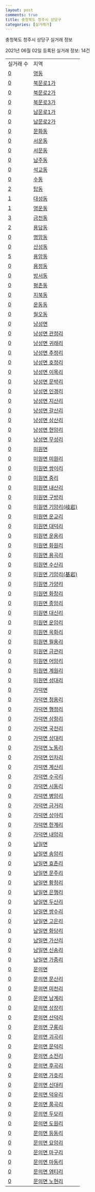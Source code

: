 ```yaml
---
layout: post
comments: true
title: 충청북도 청주시 상당구
categories: [실거래가]
---
```


충청북도 청주시 상당구 실거래 정보

2021년 06월 02일 등록된 실거래 정보: 14건


<table>
  <tr>
    <td>실거래 수</td>
    <td>지역</td>
  </tr>

  
  <tr>
    <td><a href="4311110100.html">0</a></td>
    <td><a href="4311110100.html">영동</a></td>
  </tr>
    

  <tr>
    <td><a href="4311110200.html">0</a></td>
    <td><a href="4311110200.html">북문로1가</a></td>
  </tr>
    

  <tr>
    <td><a href="4311110300.html">0</a></td>
    <td><a href="4311110300.html">북문로2가</a></td>
  </tr>
    

  <tr>
    <td><a href="4311110400.html">0</a></td>
    <td><a href="4311110400.html">북문로3가</a></td>
  </tr>
    

  <tr>
    <td><a href="4311110500.html">0</a></td>
    <td><a href="4311110500.html">남문로1가</a></td>
  </tr>
    

  <tr>
    <td><a href="4311110600.html">0</a></td>
    <td><a href="4311110600.html">남문로2가</a></td>
  </tr>
    

  <tr>
    <td><a href="4311110700.html">0</a></td>
    <td><a href="4311110700.html">문화동</a></td>
  </tr>
    

  <tr>
    <td><a href="4311110800.html">0</a></td>
    <td><a href="4311110800.html">서운동</a></td>
  </tr>
    

  <tr>
    <td><a href="4311110900.html">0</a></td>
    <td><a href="4311110900.html">서문동</a></td>
  </tr>
    

  <tr>
    <td><a href="4311111000.html">0</a></td>
    <td><a href="4311111000.html">남주동</a></td>
  </tr>
    

  <tr>
    <td><a href="4311111100.html">0</a></td>
    <td><a href="4311111100.html">석교동</a></td>
  </tr>
    

  <tr>
    <td><a href="4311111200.html">0</a></td>
    <td><a href="4311111200.html">수동</a></td>
  </tr>
    

  <tr>
    <td><a href="4311111700.html">2</a></td>
    <td><a href="4311111700.html">탑동</a></td>
  </tr>
    

  <tr>
    <td><a href="4311111800.html">1</a></td>
    <td><a href="4311111800.html">대성동</a></td>
  </tr>
    

  <tr>
    <td><a href="4311111900.html">1</a></td>
    <td><a href="4311111900.html">영운동</a></td>
  </tr>
    

  <tr>
    <td><a href="4311112000.html">3</a></td>
    <td><a href="4311112000.html">금천동</a></td>
  </tr>
    

  <tr>
    <td><a href="4311112100.html">2</a></td>
    <td><a href="4311112100.html">용담동</a></td>
  </tr>
    

  <tr>
    <td><a href="4311112200.html">0</a></td>
    <td><a href="4311112200.html">명암동</a></td>
  </tr>
    

  <tr>
    <td><a href="4311112300.html">0</a></td>
    <td><a href="4311112300.html">산성동</a></td>
  </tr>
    

  <tr>
    <td><a href="4311112400.html">5</a></td>
    <td><a href="4311112400.html">용암동</a></td>
  </tr>
    

  <tr>
    <td><a href="4311112500.html">0</a></td>
    <td><a href="4311112500.html">용정동</a></td>
  </tr>
    

  <tr>
    <td><a href="4311112600.html">0</a></td>
    <td><a href="4311112600.html">방서동</a></td>
  </tr>
    

  <tr>
    <td><a href="4311112700.html">0</a></td>
    <td><a href="4311112700.html">평촌동</a></td>
  </tr>
    

  <tr>
    <td><a href="4311112800.html">0</a></td>
    <td><a href="4311112800.html">지북동</a></td>
  </tr>
    

  <tr>
    <td><a href="4311112900.html">0</a></td>
    <td><a href="4311112900.html">운동동</a></td>
  </tr>
    

  <tr>
    <td><a href="4311113000.html">0</a></td>
    <td><a href="4311113000.html">월오동</a></td>
  </tr>
    

  <tr>
    <td><a href="4311131000.html">0</a></td>
    <td><a href="4311131000.html">낭성면</a></td>
  </tr>
    

  <tr>
    <td><a href="4311131021.html">0</a></td>
    <td><a href="4311131021.html">낭성면 관정리</a></td>
  </tr>
    

  <tr>
    <td><a href="4311131022.html">0</a></td>
    <td><a href="4311131022.html">낭성면 귀래리</a></td>
  </tr>
    

  <tr>
    <td><a href="4311131023.html">0</a></td>
    <td><a href="4311131023.html">낭성면 추정리</a></td>
  </tr>
    

  <tr>
    <td><a href="4311131024.html">0</a></td>
    <td><a href="4311131024.html">낭성면 호정리</a></td>
  </tr>
    

  <tr>
    <td><a href="4311131025.html">0</a></td>
    <td><a href="4311131025.html">낭성면 이목리</a></td>
  </tr>
    

  <tr>
    <td><a href="4311131026.html">0</a></td>
    <td><a href="4311131026.html">낭성면 문박리</a></td>
  </tr>
    

  <tr>
    <td><a href="4311131027.html">0</a></td>
    <td><a href="4311131027.html">낭성면 인경리</a></td>
  </tr>
    

  <tr>
    <td><a href="4311131028.html">0</a></td>
    <td><a href="4311131028.html">낭성면 지산리</a></td>
  </tr>
    

  <tr>
    <td><a href="4311131029.html">0</a></td>
    <td><a href="4311131029.html">낭성면 갈산리</a></td>
  </tr>
    

  <tr>
    <td><a href="4311131030.html">0</a></td>
    <td><a href="4311131030.html">낭성면 삼산리</a></td>
  </tr>
    

  <tr>
    <td><a href="4311131031.html">0</a></td>
    <td><a href="4311131031.html">낭성면 현암리</a></td>
  </tr>
    

  <tr>
    <td><a href="4311131032.html">0</a></td>
    <td><a href="4311131032.html">낭성면 무성리</a></td>
  </tr>
    

  <tr>
    <td><a href="4311132000.html">0</a></td>
    <td><a href="4311132000.html">미원면</a></td>
  </tr>
    

  <tr>
    <td><a href="4311132021.html">0</a></td>
    <td><a href="4311132021.html">미원면 미원리</a></td>
  </tr>
    

  <tr>
    <td><a href="4311132022.html">0</a></td>
    <td><a href="4311132022.html">미원면 쌍이리</a></td>
  </tr>
    

  <tr>
    <td><a href="4311132023.html">0</a></td>
    <td><a href="4311132023.html">미원면 중리</a></td>
  </tr>
    

  <tr>
    <td><a href="4311132024.html">0</a></td>
    <td><a href="4311132024.html">미원면 내산리</a></td>
  </tr>
    

  <tr>
    <td><a href="4311132025.html">0</a></td>
    <td><a href="4311132025.html">미원면 구방리</a></td>
  </tr>
    

  <tr>
    <td><a href="4311132026.html">0</a></td>
    <td><a href="4311132026.html">미원면 기암리(岐岩)</a></td>
  </tr>
    

  <tr>
    <td><a href="4311132027.html">0</a></td>
    <td><a href="4311132027.html">미원면 운교리</a></td>
  </tr>
    

  <tr>
    <td><a href="4311132028.html">0</a></td>
    <td><a href="4311132028.html">미원면 대덕리</a></td>
  </tr>
    

  <tr>
    <td><a href="4311132029.html">0</a></td>
    <td><a href="4311132029.html">미원면 운용리</a></td>
  </tr>
    

  <tr>
    <td><a href="4311132030.html">0</a></td>
    <td><a href="4311132030.html">미원면 화원리</a></td>
  </tr>
    

  <tr>
    <td><a href="4311132031.html">0</a></td>
    <td><a href="4311132031.html">미원면 용곡리</a></td>
  </tr>
    

  <tr>
    <td><a href="4311132032.html">0</a></td>
    <td><a href="4311132032.html">미원면 수산리</a></td>
  </tr>
    

  <tr>
    <td><a href="4311132033.html">0</a></td>
    <td><a href="4311132033.html">미원면 기암리(基岩)</a></td>
  </tr>
    

  <tr>
    <td><a href="4311132034.html">0</a></td>
    <td><a href="4311132034.html">미원면 가양리</a></td>
  </tr>
    

  <tr>
    <td><a href="4311132035.html">0</a></td>
    <td><a href="4311132035.html">미원면 화창리</a></td>
  </tr>
    

  <tr>
    <td><a href="4311132036.html">0</a></td>
    <td><a href="4311132036.html">미원면 종암리</a></td>
  </tr>
    

  <tr>
    <td><a href="4311132037.html">0</a></td>
    <td><a href="4311132037.html">미원면 대신리</a></td>
  </tr>
    

  <tr>
    <td><a href="4311132038.html">0</a></td>
    <td><a href="4311132038.html">미원면 운암리</a></td>
  </tr>
    

  <tr>
    <td><a href="4311132039.html">0</a></td>
    <td><a href="4311132039.html">미원면 옥화리</a></td>
  </tr>
    

  <tr>
    <td><a href="4311132040.html">0</a></td>
    <td><a href="4311132040.html">미원면 월용리</a></td>
  </tr>
    

  <tr>
    <td><a href="4311132041.html">0</a></td>
    <td><a href="4311132041.html">미원면 금관리</a></td>
  </tr>
    

  <tr>
    <td><a href="4311132042.html">0</a></td>
    <td><a href="4311132042.html">미원면 어암리</a></td>
  </tr>
    

  <tr>
    <td><a href="4311132043.html">0</a></td>
    <td><a href="4311132043.html">미원면 계원리</a></td>
  </tr>
    

  <tr>
    <td><a href="4311132044.html">0</a></td>
    <td><a href="4311132044.html">미원면 성대리</a></td>
  </tr>
    

  <tr>
    <td><a href="4311133000.html">0</a></td>
    <td><a href="4311133000.html">가덕면</a></td>
  </tr>
    

  <tr>
    <td><a href="4311133021.html">0</a></td>
    <td><a href="4311133021.html">가덕면 청용리</a></td>
  </tr>
    

  <tr>
    <td><a href="4311133022.html">0</a></td>
    <td><a href="4311133022.html">가덕면 행정리</a></td>
  </tr>
    

  <tr>
    <td><a href="4311133023.html">0</a></td>
    <td><a href="4311133023.html">가덕면 삼항리</a></td>
  </tr>
    

  <tr>
    <td><a href="4311133024.html">0</a></td>
    <td><a href="4311133024.html">가덕면 국전리</a></td>
  </tr>
    

  <tr>
    <td><a href="4311133025.html">0</a></td>
    <td><a href="4311133025.html">가덕면 상대리</a></td>
  </tr>
    

  <tr>
    <td><a href="4311133026.html">0</a></td>
    <td><a href="4311133026.html">가덕면 노동리</a></td>
  </tr>
    

  <tr>
    <td><a href="4311133027.html">0</a></td>
    <td><a href="4311133027.html">가덕면 인차리</a></td>
  </tr>
    

  <tr>
    <td><a href="4311133028.html">0</a></td>
    <td><a href="4311133028.html">가덕면 계산리</a></td>
  </tr>
    

  <tr>
    <td><a href="4311133029.html">0</a></td>
    <td><a href="4311133029.html">가덕면 수곡리</a></td>
  </tr>
    

  <tr>
    <td><a href="4311133030.html">0</a></td>
    <td><a href="4311133030.html">가덕면 시동리</a></td>
  </tr>
    

  <tr>
    <td><a href="4311133031.html">0</a></td>
    <td><a href="4311133031.html">가덕면 병암리</a></td>
  </tr>
    

  <tr>
    <td><a href="4311133032.html">0</a></td>
    <td><a href="4311133032.html">가덕면 금거리</a></td>
  </tr>
    

  <tr>
    <td><a href="4311133033.html">0</a></td>
    <td><a href="4311133033.html">가덕면 상야리</a></td>
  </tr>
    

  <tr>
    <td><a href="4311133034.html">0</a></td>
    <td><a href="4311133034.html">가덕면 한계리</a></td>
  </tr>
    

  <tr>
    <td><a href="4311133035.html">0</a></td>
    <td><a href="4311133035.html">가덕면 내암리</a></td>
  </tr>
    

  <tr>
    <td><a href="4311134000.html">0</a></td>
    <td><a href="4311134000.html">남일면</a></td>
  </tr>
    

  <tr>
    <td><a href="4311134021.html">0</a></td>
    <td><a href="4311134021.html">남일면 송암리</a></td>
  </tr>
    

  <tr>
    <td><a href="4311134022.html">0</a></td>
    <td><a href="4311134022.html">남일면 효촌리</a></td>
  </tr>
    

  <tr>
    <td><a href="4311134023.html">0</a></td>
    <td><a href="4311134023.html">남일면 문주리</a></td>
  </tr>
    

  <tr>
    <td><a href="4311134024.html">0</a></td>
    <td><a href="4311134024.html">남일면 황청리</a></td>
  </tr>
    

  <tr>
    <td><a href="4311134025.html">0</a></td>
    <td><a href="4311134025.html">남일면 은행리</a></td>
  </tr>
    

  <tr>
    <td><a href="4311134026.html">0</a></td>
    <td><a href="4311134026.html">남일면 두산리</a></td>
  </tr>
    

  <tr>
    <td><a href="4311134027.html">0</a></td>
    <td><a href="4311134027.html">남일면 쌍수리</a></td>
  </tr>
    

  <tr>
    <td><a href="4311134028.html">0</a></td>
    <td><a href="4311134028.html">남일면 고은리</a></td>
  </tr>
    

  <tr>
    <td><a href="4311134029.html">0</a></td>
    <td><a href="4311134029.html">남일면 화당리</a></td>
  </tr>
    

  <tr>
    <td><a href="4311134030.html">0</a></td>
    <td><a href="4311134030.html">남일면 가산리</a></td>
  </tr>
    

  <tr>
    <td><a href="4311134031.html">0</a></td>
    <td><a href="4311134031.html">남일면 신송리</a></td>
  </tr>
    

  <tr>
    <td><a href="4311134032.html">0</a></td>
    <td><a href="4311134032.html">남일면 가중리</a></td>
  </tr>
    

  <tr>
    <td><a href="4311135000.html">0</a></td>
    <td><a href="4311135000.html">문의면</a></td>
  </tr>
    

  <tr>
    <td><a href="4311135021.html">0</a></td>
    <td><a href="4311135021.html">문의면 문산리</a></td>
  </tr>
    

  <tr>
    <td><a href="4311135022.html">0</a></td>
    <td><a href="4311135022.html">문의면 미천리</a></td>
  </tr>
    

  <tr>
    <td><a href="4311135023.html">0</a></td>
    <td><a href="4311135023.html">문의면 남계리</a></td>
  </tr>
    

  <tr>
    <td><a href="4311135024.html">0</a></td>
    <td><a href="4311135024.html">문의면 상장리</a></td>
  </tr>
    

  <tr>
    <td><a href="4311135025.html">0</a></td>
    <td><a href="4311135025.html">문의면 산덕리</a></td>
  </tr>
    

  <tr>
    <td><a href="4311135026.html">0</a></td>
    <td><a href="4311135026.html">문의면 구룡리</a></td>
  </tr>
    

  <tr>
    <td><a href="4311135027.html">0</a></td>
    <td><a href="4311135027.html">문의면 괴곡리</a></td>
  </tr>
    

  <tr>
    <td><a href="4311135028.html">0</a></td>
    <td><a href="4311135028.html">문의면 문덕리</a></td>
  </tr>
    

  <tr>
    <td><a href="4311135029.html">0</a></td>
    <td><a href="4311135029.html">문의면 소전리</a></td>
  </tr>
    

  <tr>
    <td><a href="4311135030.html">0</a></td>
    <td><a href="4311135030.html">문의면 후곡리</a></td>
  </tr>
    

  <tr>
    <td><a href="4311135031.html">0</a></td>
    <td><a href="4311135031.html">문의면 가호리</a></td>
  </tr>
    

  <tr>
    <td><a href="4311135032.html">0</a></td>
    <td><a href="4311135032.html">문의면 신대리</a></td>
  </tr>
    

  <tr>
    <td><a href="4311135033.html">0</a></td>
    <td><a href="4311135033.html">문의면 덕유리</a></td>
  </tr>
    

  <tr>
    <td><a href="4311135034.html">0</a></td>
    <td><a href="4311135034.html">문의면 품곡리</a></td>
  </tr>
    

  <tr>
    <td><a href="4311135035.html">0</a></td>
    <td><a href="4311135035.html">문의면 두모리</a></td>
  </tr>
    

  <tr>
    <td><a href="4311135036.html">0</a></td>
    <td><a href="4311135036.html">문의면 도원리</a></td>
  </tr>
    

  <tr>
    <td><a href="4311135037.html">0</a></td>
    <td><a href="4311135037.html">문의면 등동리</a></td>
  </tr>
    

  <tr>
    <td><a href="4311135038.html">0</a></td>
    <td><a href="4311135038.html">문의면 묘암리</a></td>
  </tr>
    

  <tr>
    <td><a href="4311135039.html">0</a></td>
    <td><a href="4311135039.html">문의면 마구리</a></td>
  </tr>
    

  <tr>
    <td><a href="4311135040.html">0</a></td>
    <td><a href="4311135040.html">문의면 마동리</a></td>
  </tr>
    

  <tr>
    <td><a href="4311135041.html">0</a></td>
    <td><a href="4311135041.html">문의면 염티리</a></td>
  </tr>
    

  <tr>
    <td><a href="4311135042.html">0</a></td>
    <td><a href="4311135042.html">문의면 노현리</a></td>
  </tr>
    


</table>
    